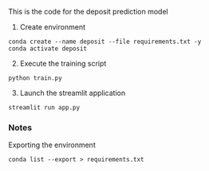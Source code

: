 This is the code for the deposit prediction model

1. Create environment
```
conda create --name deposit --file requirements.txt -y
conda activate deposit
```

2. Execute the training script
```
python train.py
```

3. Launch the streamlit application
```
streamlit run app.py
```


### Notes

Exporting the environment

```
conda list --export > requirements.txt
```

